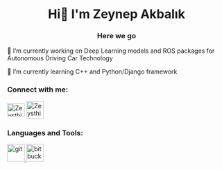 <h1 align="center"> Hi👋 I'm Zeynep Akbalık</h1>
<h3 align="center"> Here we go</h3>


🔭 I’m currently working on Deep Learning models and ROS packages for Autonomous Driving Car Technology

🌱 I’m currently learning C++ and Python/Django framework

<h3 align="left">Connect with me:</h3>
<p align="left">
<a href="https://twitter.com/zeysthingz" target="blank"><img align="center" src="https://raw.githubusercontent.com/rahuldkjain/github-profile-readme-generator/master/src/images/icons/Social/twitter.svg" alt="Zeysthingz" height="30" width="40" /></a>
<a href="https://www.linkedin.com/in/zeynepakbalik/?originalSubdomain=tr" target="blank"><img align="center" src="https://raw.githubusercontent.com/rahuldkjain/github-profile-readme-generator/master/src/images/icons/Social/linked-in-alt.svg" alt="Zeysthingz height="30" width="40" /></a>
</p>
 
 <h3 align="left">Languages and Tools:</h3>
 <a href="https://git-scm.com/" target="_blank" rel="noreferrer"> <img src="https://www.vectorlogo.zone/logos/git-scm/git-scm-icon.svg" alt="git" width="40" height="40"/> </a>
<a href="https://bitbucket.org/" target="_blank" rel="noreferrer"> <img src="https://www.vectorlogo.zone/logos/bitbucket/bitbucket-ar21.svg" alt="bitbucket" width="40" height="40"/> </a>
 

